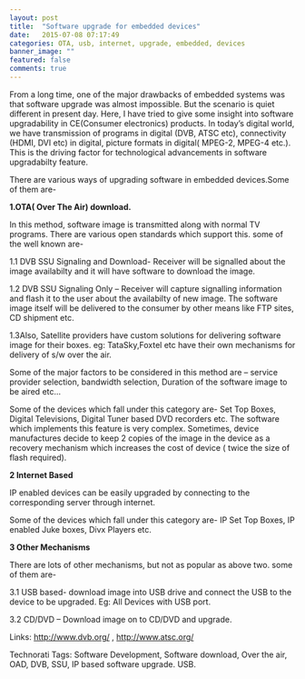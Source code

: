 ```yaml
---
layout: post
title:  "Software upgrade for embedded devices"
date:   2015-07-08 07:17:49
categories: OTA, usb, internet, upgrade, embedded, devices
banner_image: ""
featured: false
comments: true
---
```


From a long time, one of the major drawbacks of embedded systems was that software upgrade was almost impossible. But the scenario is quiet different in present day. Here, I have tried to give some insight into software upgradability in CE(Consumer electronics) products. In today’s digital world, we have transmission of programs in digital (DVB, ATSC etc), connectivity (HDMI, DVI etc) in digital, picture formats in digital( MPEG-2, MPEG-4 etc.). This is the driving factor for technological advancements in software upgradabilty feature.

There are various ways of upgrading software in embedded devices.Some of them are-

**1.OTA( Over The Air) download.** 

In this method, software image is transmitted along with normal TV programs. There are various open standards which support this. some of the well known are-

1.1 DVB SSU Signaling and Download- Receiver will be signalled about the image availabilty and it will have software to download the image.

1.2 DVB SSU Signaling Only – Receiver will capture signalling information and flash it to the user about the availabilty of new image. The software image itself will be delivered to the consumer by other means like FTP sites, CD shipment etc.

1.3Also, Satellite providers have custom solutions for delivering software image for their boxes. eg: TataSky,Foxtel etc have their own mechanisms for delivery of s/w over the air.

Some of the major factors to be considered in this method are – service provider selection, bandwidth selection, Duration of the software image to be aired etc…

Some of the devices which fall under this category are- Set Top Boxes, Digital Televisions, Digital Tuner based DVD recorders etc. The software which implements this feature is very complex. Sometimes, device manufactures decide to keep 2 copies of the image in the device as a recovery mechanism which increases the cost of device ( twice the size of flash required).

**2 Internet Based**

IP enabled devices can be easily upgraded by connecting to the corresponding server through internet.

Some of the devices which fall under this category are- IP Set Top Boxes, IP enabled Juke boxes, Divx Players etc.

**3 Other Mechanisms**

There are lots of other mechanisms, but not as popular as above two. some of them are-

3.1 USB based- download image into USB drive and connect the USB to the device to be upgraded. Eg: All Devices with USB port.

3.2 CD/DVD – Download image on to CD/DVD and upgrade.

Links: http://www.dvb.org/ , http://www.atsc.org/

Technorati Tags: Software Development, Software download, Over the air, OAD, DVB, SSU, IP based software upgrade. USB.